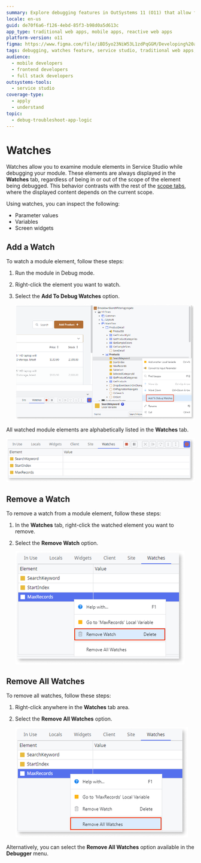 ```yaml
---
summary: Explore debugging features in OutSystems 11 (O11) that allow for monitoring module elements via the Watches tab in Service Studio.
locale: en-us
guid: de70f6a6-f126-4ebd-85f3-b98d0a5d613c
app_type: traditional web apps, mobile apps, reactive web apps
platform-version: o11
figma: https://www.figma.com/file/iBD5yo23NiW53L1zdPqGGM/Developing%20an%20Application?node-id=4036:29260
tags: debugging, watches feature, service studio, traditional web apps, mobile apps
audience:
  - mobile developers
  - frontend developers
  - full stack developers
outsystems-tools:
  - service studio
coverage-type:
  - apply
  - understand
topic:
  - debug-troubleshoot-app-logic
---
```


# Watches

Watches allow you to examine module elements in Service Studio while debugging your module. These elements are always displayed in the **Watches** tab, regardless of being in or out of the scope of the element being debugged. This behavior contrasts with the rest of the [scope tabs](<debugger-ui-reference.md#scope-tabs-area>), where the displayed content depends on the current scope.

Using watches, you can inspect the following:

* Parameter values
* Variables
* Screen widgets


## Add a Watch

To watch a module element, follow these steps:

1. Run the module in Debug mode.
1. Right-click the element you want to watch.
1. Select the **Add To Debug Watches** option. 

    ![Screenshot showing how to add a watch to a module element in Service Studio](images/watches-add-ss.png "Adding a Watch in Service Studio")

All watched module elements are alphabetically listed in the **Watches** tab. 

![Screenshot of the Watches tab in Service Studio displaying a list of watched module elements](images/watches-tab-ss.png "Watches Tab in Service Studio")

## Remove a Watch

To remove a watch from a module element, follow these steps:

1. In the **Watches** tab, right-click the watched element you want to remove.
1. Select the **Remove Watch** option.

    ![Screenshot illustrating the removal of a watch from a module element in Service Studio](images/watches-remove-ss.png "Removing a Watch in Service Studio")


## Remove All Watches

To remove all watches, follow these steps:

1. Right-click anywhere in the **Watches** tab area.
1. Select the **Remove All Watches** option. 

    ![Screenshot showing the option to remove all watches at once in Service Studio](images/watches-removeall-ss.png "Removing All Watches in Service Studio")

Alternatively, you can select the **Remove All Watches** option available in the **Debugger** menu.


